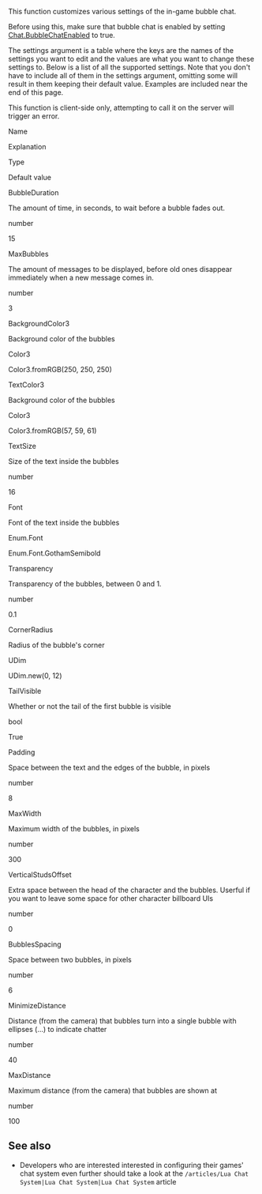 This function customizes various settings of the in-game bubble chat.

Before using this, make sure that bubble chat is enabled by setting [Chat.BubbleChatEnabled](https://developer.roblox.com/en-us/api-reference/property/Chat/BubbleChatEnabled) to true.

The settings argument is a table where the keys are the names of the settings you want to edit and the values are what you want to change these settings to. Below is a list of all the supported settings. Note that you don't have to include all of them in the settings argument, omitting some will result in them keeping their default value. Examples are included near the end of this page.

This function is client-side only, attempting to call it on the server will trigger an error.

Name

Explanation

Type

Default value

BubbleDuration

The amount of time, in seconds, to wait before a bubble fades out.

number

15

MaxBubbles

The amount of messages to be displayed, before old ones disappear immediately when a new message comes in.

number

3

BackgroundColor3

Background color of the bubbles

Color3

Color3.fromRGB(250, 250, 250)

TextColor3

Background color of the bubbles

Color3

Color3.fromRGB(57, 59, 61)

TextSize

Size of the text inside the bubbles

number

16

Font

Font of the text inside the bubbles

Enum.Font

Enum.Font.GothamSemibold

Transparency

Transparency of the bubbles, between 0 and 1.

number

0.1

CornerRadius

Radius of the bubble's corner

UDim

UDim.new(0, 12)

TailVisible

Whether or not the tail of the first bubble is visible

bool

True

Padding

Space between the text and the edges of the bubble, in pixels

number

8

MaxWidth

Maximum width of the bubbles, in pixels

number

300

VerticalStudsOffset

Extra space between the head of the character and the bubbles. Userful if you want to leave some space for other character billboard UIs

number

0

BubblesSpacing

Space between two bubbles, in pixels

number

6

MinimizeDistance

Distance (from the camera) that bubbles turn into a single bubble with ellipses (...) to indicate chatter

number

40

MaxDistance

Maximum distance (from the camera) that bubbles are shown at

number

100

See also
--------

*   Developers who are interested interested in configuring their games' chat system even further should take a look at the `/articles/Lua Chat System|Lua Chat System|Lua Chat System` article